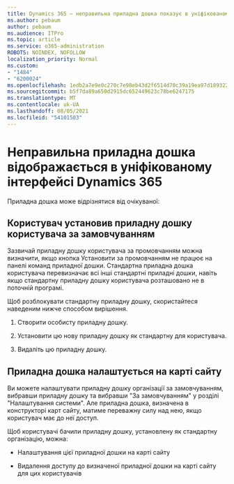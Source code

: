 ```yaml
---
title: Dynamics 365 – неправильна приладна дошка показує в уніфікованому інтерфейсі Dynamics 365
ms.author: pebaum
author: pebaum
ms.audience: ITPro
ms.topic: article
ms.service: o365-administration
ROBOTS: NOINDEX, NOFOLLOW
localization_priority: Normal
ms.custom:
- "1484"
- "6200024"
ms.openlocfilehash: 1edb2a7e9e0c270c7e98eb43d2f6514d70c39a19ea97d189322ca387b6842a18
ms.sourcegitcommit: b5f7da89a650d2915dc652449623c78be6247175
ms.translationtype: MT
ms.contentlocale: uk-UA
ms.lasthandoff: 08/05/2021
ms.locfileid: "54101503"
---
```

# <a name="wrong-dashboard-shows-in-dynamics-365-unified-interface"></a>Неправильна приладна дошка відображається в уніфікованому інтерфейсі Dynamics 365

Приладна дошка може відрізнятися від очікуваної:

## <a name="the-user-has-set-a-user-default-dashboard"></a>Користувач установив приладну дошку користувача за замовчуванням 

Зазвичай приладну дошку користувача за промовчанням  можна визначити, якщо кнопка Установити за промовчанням не працює на панелі команд приладної дошки. Стандартна приладна дошка користувача перевизначає всі інші стандартні приладні дошки, навіть якщо стандартну приладну дошку користувача розташовано не в поточній програмі.

Щоб розблокувати стандартну приладну дошку, скористайтеся наведеним нижче способом вирішення.

1. Створити особисту приладну дошку.

2. Установити цю нову приладну дошку як стандартну для користувача.

3. Видаліть цю приладну дошку.

## <a name="the-dashboard-is-set-in-the-sitemap"></a>Приладна дошка налаштується на карті сайту

Ви можете налаштувати приладну дошку організації за замовчуванням, вибравши приладну дошку та вибравши "За замовчуванням" у розділі "Налаштування системи". Але приладна дошка, визначена в конструкторі карт сайту, матиме переважну силу над нею, якщо користувач має до неї доступ.

Щоб користувачі бачили приладну дошку, установлену як стандартну організацію, можна:

* Налаштування цієї приладної дошки на карті сайту

* Видалення доступу до визначеної приладної дошки на карті сайту для цих користувачів
